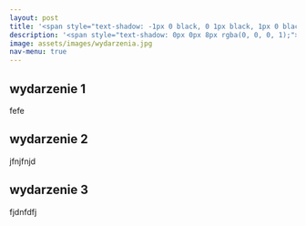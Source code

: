 ```yaml
---
layout: post
title: '<span style="text-shadow: -1px 0 black, 0 1px black, 1px 0 black, 0 -1px black;">Wydarzenia</span>'
description: '<span style="text-shadow: 0px 0px 8px rgba(0, 0, 0, 1);">Najbliższe wykłady, historia wydarzeń</span> &nbsp;<br>&nbsp;<br>'
image: assets/images/wydarzenia.jpg
nav-menu: true
---
```




## wydarzenie 1
fefe
## wydarzenie 2
jfnjfnjd
## wydarzenie 3
fjdnfdfj
